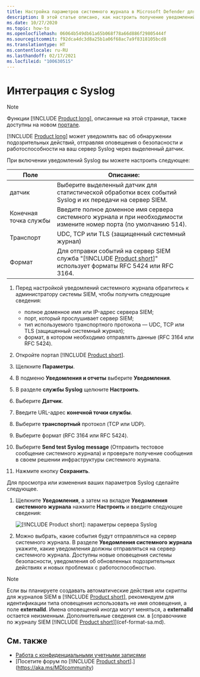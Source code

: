 ```yaml
---
title: Настройка параметров системного журнала в Microsoft Defender для удостоверений
description: В этой статье описано, как настроить получение уведомлений службы "Microsoft Defender для удостоверений" о подозрительной активности (по электронной почте или с помощью пересылки событий службой).
ms.date: 10/27/2020
ms.topic: how-to
ms.openlocfilehash: 06064b549db61a65b068f78a66d886f29805444f
ms.sourcegitcommit: f92dca4dc3d8a25b1a06f68ac7a9f8318105bcd8
ms.translationtype: HT
ms.contentlocale: ru-RU
ms.lasthandoff: 02/17/2021
ms.locfileid: "100630515"
---
```

# <a name="integrate-with-syslog"></a>Интеграция с Syslog

> [!NOTE]
> Функции [!INCLUDE [Product long](includes/product-long.md)], описанные на этой странице, также доступны на новом [портале](https://portal.cloudappsecurity.com).

[!INCLUDE [Product long](includes/product-long.md)] может уведомлять вас об обнаружении подозрительных действий, отправляя оповещения о безопасности и работоспособности на ваш сервер Syslog через выделенный датчик.

При включении уведомлений Syslog вы можете настроить следующее:

|Поле|Описание:|
|---------|---------------|
|датчик|Выберите выделенный датчик для статистической обработки всех событий Syslog и их передачи на сервер SIEM.|
|Конечная точка службы|Введите полное доменное имя сервера системного журнала и при необходимости измените номер порта (по умолчанию 514).|
|Транспорт|UDC, TCP или TLS (защищенный системный журнал)|
|Формат|Для отправки событий на сервер SIEM служба "[!INCLUDE [Product short](includes/product-short.md)]" использует форматы RFC 5424 или RFC 3164.|

1. Перед настройкой уведомлений системного журнала обратитесь к администратору системы SIEM, чтобы получить следующие сведения:

    - полное доменное имя или IP-адрес сервера SIEM;
    - порт, который прослушивает сервер SIEM;
    - тип используемого транспортного протокола — UDC, TCP или TLS (защищенный системный журнал);
    - формат, в котором необходимо отправлять данные (RFC 3164 или RFC 5424).

1. Откройте портал [!INCLUDE [Product short](includes/product-short.md)].
1. Щелкните **Параметры**.
1. В подменю **Уведомления и отчеты** выберите **Уведомления**.
1. В разделе **службы Syslog** щелкните **Настроить**.
1. Выберите **Датчик**.
1. Введите URL-адрес **конечной точки службы**.
1. Выберите **транспортный** протокол (TCP или UDP).
1. Выберите формат (RFC 3164 или RFC 5424).
1. Выберите **Send test Syslog message** (Отправить тестовое сообщение системного журнала) и проверьте получение сообщения в своем решении инфраструктуры системного журнала.
1. Нажмите кнопку **Сохранить**.

Для просмотра или изменения ваших параметров Syslog сделайте следующее.

1. Щелкните **Уведомления**, а затем на вкладке **Уведомления системного журнала** нажмите **Настроить** и введите следующие сведения:

    ![[!INCLUDE [Product short](includes/product-short.md)]: параметры сервера Syslog](media/syslog.png)

1. Можно выбрать, какие события будут отправляться на сервер системного журнала. В разделе **Уведомления системного журнала** укажите, какие уведомления должны отправляться на сервер системного журнала. Доступны новые оповещения системы безопасности, уведомления об обновленных подозрительных действиях и новых проблемах с работоспособностью.

> [!NOTE]
> Если вы планируете создавать автоматические действия или скрипты для журналов SIEM в [!INCLUDE [Product short](includes/product-short.md)], рекомендуем для идентификации типа оповещения использовать не имя оповещения, а поле **externalId**. Имена оповещений иногда могут меняться, а **externalId** остается неизменным. Дополнительные сведения см. в [справочнике по журналу SIEM [!INCLUDE [Product short](includes/product-short.md)]](cef-format-sa.md).

## <a name="see-also"></a>См. также

- [Работа с конфиденциальными учетными записями](manage-sensitive-honeytoken-accounts.md)
- [Посетите форум по [!INCLUDE [Product short](includes/product-short.md)].](https://aka.ms/MDIcommunity)
